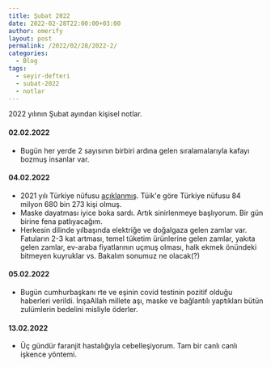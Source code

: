 ```yaml
---
title: Şubat 2022
date: 2022-02-28T22:00:00+03:00
author: omerify
layout: post
permalink: /2022/02/28/2022-2/
categories:
  - Blog
tags:
  - seyir-defteri
  - subat-2022
  - notlar
---
```


2022 yılının Şubat ayından kişisel notlar.

#### 02.02.2022

  * Bugün her yerde 2 sayısının birbiri ardına gelen sıralamalarıyla kafayı bozmuş insanlar var.

#### 04.02.2022

  * 2021 yılı Türkiye nüfusu <a href="https://data.tuik.gov.tr/Bulten/Index?p=Adrese-Dayali-Nufus-Kayit-Sistemi-Sonuclari-2021-45500" target="_blank" rel="noreferrer noopener nofollow">açıklanmış</a>. Tüik'e göre Türkiye nüfusu 84 milyon 680 bin 273 kişi olmuş.
  * Maske dayatması iyice boka sardı. Artık sinirlenmeye başlıyorum. Bir gün birine fena patlıyacağım.
  * Herkesin dilinde yılbaşında elektriğe ve doğalgaza gelen zamlar var. Fatuların 2-3 kat artması, temel tüketim ürünlerine gelen zamlar, yakıta gelen zamlar, ev-araba fiyatlarının uçmuş olması, halk ekmek önündeki bitmeyen kuyruklar vs. Bakalım sonumuz ne olacak(?)

#### 05.02.2022

  * Bugün cumhurbaşkanı rte ve eşinin covid testinin pozitif olduğu haberleri verildi. İnşaAllah millete aşı, maske ve bağlantılı yaptıkları bütün zulümlerin bedelini misliyle öderler.

#### 13.02.2022
  
  * Üç gündür faranjit hastalığıyla cebelleşiyorum. Tam bir canlı canlı işkence yöntemi. 